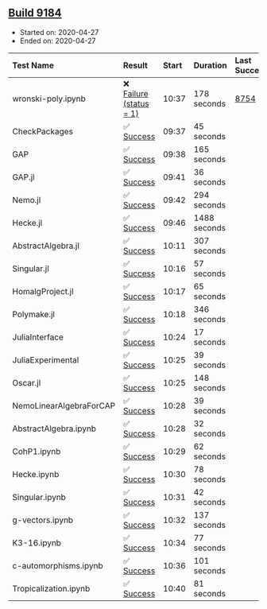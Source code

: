 ## [Build 9184](https://oscarci.mathematik.uni-kl.de/job/oscar/9184/)

* Started on: 2020-04-27
* Ended on: 2020-04-27

| Test Name    | Result | Start | Duration | Last Success | First Failure |
|:-------------|:-------|:------|:---------|:-------------|:--------------|
| wronski-poly.ipynb | ❌ [Failure (status = 1)](https://oscarci.mathematik.uni-kl.de/job/oscar/9184/artifact/logs/build-9184/wronski-poly.ipynb.log) | 10:37 | 178 seconds | [8754](https://oscarci.mathematik.uni-kl.de/job/oscar/8754/) | [8755](https://oscarci.mathematik.uni-kl.de/job/oscar/8755/) |
| CheckPackages | ✅ [Success](https://oscarci.mathematik.uni-kl.de/job/oscar/9184/artifact/logs/build-9184/CheckPackages.log) | 09:37 | 45 seconds |  |  |
| GAP | ✅ [Success](https://oscarci.mathematik.uni-kl.de/job/oscar/9184/artifact/logs/build-9184/GAP.log) | 09:38 | 165 seconds |  |  |
| GAP.jl | ✅ [Success](https://oscarci.mathematik.uni-kl.de/job/oscar/9184/artifact/logs/build-9184/GAP.jl.log) | 09:41 | 36 seconds |  |  |
| Nemo.jl | ✅ [Success](https://oscarci.mathematik.uni-kl.de/job/oscar/9184/artifact/logs/build-9184/Nemo.jl.log) | 09:42 | 294 seconds |  |  |
| Hecke.jl | ✅ [Success](https://oscarci.mathematik.uni-kl.de/job/oscar/9184/artifact/logs/build-9184/Hecke.jl.log) | 09:46 | 1488 seconds |  |  |
| AbstractAlgebra.jl | ✅ [Success](https://oscarci.mathematik.uni-kl.de/job/oscar/9184/artifact/logs/build-9184/AbstractAlgebra.jl.log) | 10:11 | 307 seconds |  |  |
| Singular.jl | ✅ [Success](https://oscarci.mathematik.uni-kl.de/job/oscar/9184/artifact/logs/build-9184/Singular.jl.log) | 10:16 | 57 seconds |  |  |
| HomalgProject.jl | ✅ [Success](https://oscarci.mathematik.uni-kl.de/job/oscar/9184/artifact/logs/build-9184/HomalgProject.jl.log) | 10:17 | 65 seconds |  |  |
| Polymake.jl | ✅ [Success](https://oscarci.mathematik.uni-kl.de/job/oscar/9184/artifact/logs/build-9184/Polymake.jl.log) | 10:18 | 346 seconds |  |  |
| JuliaInterface | ✅ [Success](https://oscarci.mathematik.uni-kl.de/job/oscar/9184/artifact/logs/build-9184/JuliaInterface.log) | 10:24 | 17 seconds |  |  |
| JuliaExperimental | ✅ [Success](https://oscarci.mathematik.uni-kl.de/job/oscar/9184/artifact/logs/build-9184/JuliaExperimental.log) | 10:25 | 39 seconds |  |  |
| Oscar.jl | ✅ [Success](https://oscarci.mathematik.uni-kl.de/job/oscar/9184/artifact/logs/build-9184/Oscar.jl.log) | 10:25 | 148 seconds |  |  |
| NemoLinearAlgebraForCAP | ✅ [Success](https://oscarci.mathematik.uni-kl.de/job/oscar/9184/artifact/logs/build-9184/NemoLinearAlgebraForCAP.log) | 10:28 | 39 seconds |  |  |
| AbstractAlgebra.ipynb | ✅ [Success](https://oscarci.mathematik.uni-kl.de/job/oscar/9184/artifact/logs/build-9184/AbstractAlgebra.ipynb.log) | 10:28 | 32 seconds |  |  |
| CohP1.ipynb | ✅ [Success](https://oscarci.mathematik.uni-kl.de/job/oscar/9184/artifact/logs/build-9184/CohP1.ipynb.log) | 10:29 | 62 seconds |  |  |
| Hecke.ipynb | ✅ [Success](https://oscarci.mathematik.uni-kl.de/job/oscar/9184/artifact/logs/build-9184/Hecke.ipynb.log) | 10:30 | 78 seconds |  |  |
| Singular.ipynb | ✅ [Success](https://oscarci.mathematik.uni-kl.de/job/oscar/9184/artifact/logs/build-9184/Singular.ipynb.log) | 10:31 | 42 seconds |  |  |
| g-vectors.ipynb | ✅ [Success](https://oscarci.mathematik.uni-kl.de/job/oscar/9184/artifact/logs/build-9184/g-vectors.ipynb.log) | 10:32 | 137 seconds |  |  |
| K3-16.ipynb | ✅ [Success](https://oscarci.mathematik.uni-kl.de/job/oscar/9184/artifact/logs/build-9184/K3-16.ipynb.log) | 10:34 | 77 seconds |  |  |
| c-automorphisms.ipynb | ✅ [Success](https://oscarci.mathematik.uni-kl.de/job/oscar/9184/artifact/logs/build-9184/c-automorphisms.ipynb.log) | 10:36 | 101 seconds |  |  |
| Tropicalization.ipynb | ✅ [Success](https://oscarci.mathematik.uni-kl.de/job/oscar/9184/artifact/logs/build-9184/Tropicalization.ipynb.log) | 10:40 | 81 seconds |  |  |
